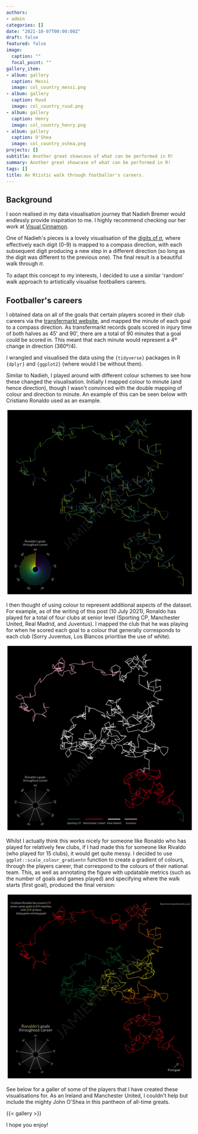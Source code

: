 ```yaml
---
authors:
- admin
categories: []
date: "2021-10-07T00:00:00Z"
draft: false
featured: false
image:
  caption: ""
  focal_point: ""
gallery_item:
- album: gallery
  caption: Messi
  image: col_country_messi.png
- album: gallery
  caption: Ruud
  image: col_country_ruud.png
- album: gallery
  caption: Henry
  image: col_country_henry.png
- album: gallery
  caption: O'Shea
  image: col_country_oshea.png
projects: []
subtitle: Another great showcase of what can be performed in R!
summary: Another great showcase of what can be performed in R!
tags: []
title: An Rtistic walk through footballer's careers.
---
```


## Background

I soon realised in my data visualisation journey that Nadieh Bremer would endlessly provide inspiration to me. I highly recommend checking our her work at [Visual Cinnamon](https://www.visualcinnamon.com/).

One of Nadieh's pieces is a lovely visualisation of the [digits of 𝜋](https://www.visualcinnamon.com/2015/01/exploring-art-hidden-in-pi/), where effectively each digit (0-9) is mapped to a compass direction, with each subsequent digit producing a new step in a different direction (so long as the digit was different to the previous one). The final result is a beautiful walk through 𝜋. 

To adapt this concept to my interests, I decided to use a similar 'random' walk approach to artistically visualise footballers careers.

## Footballer's careers

I obtained data on all of the goals that certain players scored in their club careers via the [transfermarkt website](https://www.transfermarkt.co.uk/), and mapped the minute of each goal to a compass direction. As transfermarkt records goals scored in injury time of both halves as 45' and 90', there are a total of 90 minutes that a goal could be scored in. This meant that each minute would represent a 4º change in direction (360º/4).

I wrangled and visualised the data using the `{tidyverse}` packages in R `{dplyr}` and `{ggplot2}` (where would I be without them).

Similar to Nadieh, I played around with different colour schemes to see how these changed the visualisation. Initially I mapped colour to minute (and hence direction), though I wasn't convinced with the double mapping of colour and direction to minute. An example of this can be seen below with Cristiano Ronaldo used as an example.

![col_min_ronaldo](./col_min_ronaldo.png)

I then thought of using colour to represent additional aspects of the dataset. For example, as of the writing of this post (10 July 2021), Ronaldo has played for a total of four clubs at senior level (Sporting CP, Manchester United, Real Madrid, and Juventus). I mapped the club that he was playing for when he scored each goal to a colour that generally corresponds to each club (Sorry Juventus, Los Blancos prioritise the use of white). 

![col_clubs_ronaldo](./col_clubs_ronaldo.png)

Whilst I actually think this works nicely for someone like Ronaldo who has played for relatively few clubs, if I had made this for someone like Rivaldo (who played for 15 clubs), it would get quite messy. I decided to use `ggplot::scale_colour_gradientn` function to create a gradient of colours, through the players career, that correspond to the colours of their national team. This, as well as annotating the figure with updatable metrics (such as the number of goals and games played) and specifying where the walk starts (first goal), produced the final version:

![col_country_ronaldo](./col_country_ronaldo.png)

See below for a galler of some of the players that I have created these visualisations for. As an Ireland and Manchester United, I couldn't help but include the mighty John O'Shea in this pantheon of all-time greats.

{{< gallery >}}

I hope you enjoy!


